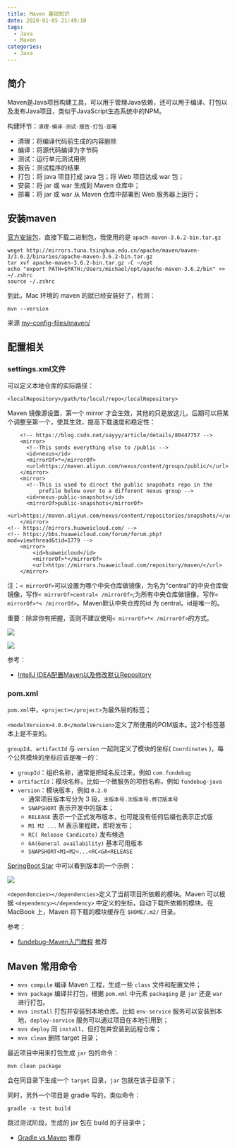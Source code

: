 ```yaml
---
title: Maven 基础知识
date: 2020-01-05 21:49:10
tags:
  - Java
  - Maven
categories:
  - Java
---
```



## 简介

Maven是Java项目构建工具，可以用于管理Java依赖，还可以用于编译、打包以及发布Java项目，类似于JavaScript生态系统中的NPM。

<!-- more -->

构建环节：`清理-编译-测试-报告-打包-部署`

- 清理：将编译代码前生成的内容删除
- 编译：将源代码编译为字节码
- 测试：运行单元测试用例
- 报告：测试程序的结果
- 打包：将 java 项目打成 java 包；将 Web 项目达成 war 包；
- 安装：将 jar 或 war 生成到 Maven 仓库中；
- 部署：将 jar 或 war 从 Maven 仓库中部署到 Web 服务器上运行；

## 安装maven

[官方安装包](https://maven.apache.org/download.cgi)，直接下载二进制包，我使用的是 `apach-maven-3.6.2-bin.tar.gz`

```
weget http://mirrors.tuna.tsinghua.edu.cn/apache/maven/maven-3/3.6.2/binaries/apache-maven-3.6.2-bin.tar.gz
tar xvf apache-maven-3.6.2-bin.tar.gz -C ~/opt
echo "export PATH=$PATH:/Users/michael/opt/apache-maven-3.6.2/bin" >> ~/.zshrc
source ~/.zshrc
```

到此，Mac 环境的 maven 的就已经安装好了，检测：

```
mvn --version
```

来源 [my-config-files/maven/](https://github.com/Michael728/my-config-files/tree/master/maven)

## 配置相关

### settings.xml文件

可以定义本地仓库的实际路径：

```shell
<localRepository>/path/to/local/repo</localRepository>
```

Maven 镜像源设置，第一个 mirror 才会生效，其他的只是放这儿，后期可以将某个调整至第一个，使其生效，提高下载速度和稳定性：

```
	<!-- https://blog.csdn.net/sayyy/article/details/80447757 -->
    <mirror>
      <!--This sends everything else to /public -->
      <id>nexus</id>
      <mirrorOf>*</mirrorOf>
      <url>https://maven.aliyun.com/nexus/content/groups/public/</url>
    </mirror>
    <mirror>
      <!--This is used to direct the public snapshots repo in the
          profile below over to a different nexus group -->
      <id>nexus-public-snapshots</id>
      <mirrorOf>public-snapshots</mirrorOf>
      <url>https://maven.aliyun.com/nexus/content/repositories/snapshots/</url>
    </mirror>
<!-- https://mirrors.huaweicloud.com/ -->
<!-- https://bbs.huaweicloud.com/forum/forum.php?mod=viewthread&tid=1779 -->
    <mirror>
        <id>huaweicloud</id>
        <mirrorOf>*</mirrorOf>
        <url>https://mirrors.huaweicloud.com/repository/maven/</url>
    </mirror>
```

注：`< mirrorOf>`可以设置为哪个中央仓库做镜像，为名为“central”的中央仓库做镜像，写作`< mirrorOf>central< /mirrorOf>`;为所有中央仓库做镜像，写作`< mirrorOf>*< /mirrorOf>`。Maven默认中央仓库的id 为 central。id是唯一的。 

重要：除非你有把握，否则不建议使用`< mirrorOf>*< /mirrorOf>`的方式。

![](https://ws4.sinaimg.cn/large/006tNbRwly1fyq48ytbe9j30r8085t9z.jpg)

![](https://ws4.sinaimg.cn/large/006tNbRwly1fyq49ym1mqj30ls08zdhe.jpg)

参考：

- [IntellJ IDEA配置Maven以及修改默认Repository](https://zhuanlan.zhihu.com/p/28133184)

### pom.xml

`pom.xml`中，`<project></project>`为最外层的标签；

`<modelVersion>4.0.0</modelVersion>`定义了所使用的POM版本。这2个标签基本上是不变的。

`groupId`、`artifactId` 与 `version` 一起则定义了模块的坐标( `Coordinates` )，每个公共模块的坐标应该是唯一的：

- `groupId`：组织名称，通常是把域名反过来，例如 `com.fundebug`
- `artifactId`：模块名称，比如一个微服务的项目名称，例如 `fundebug-java`
- `version`：模块版本，例如 `0.2.0`
  - 通常项目版本号分为 3 段，`主版本号.次版本号.修订版本号`
  - `SNAPSHORT` 表示开发中的版本；
  - `RELEASE` 表示一个正式发布版本，也可能没有任何后缀也表示正式版
  - `M1 M2 ...`  M 表示里程碑，即将发布；
  - `RC( Release Candicate)` 发布候选
  - `GA(General availability)` 基本可用版本
  - `SNAPSHORT<M1<M2<...<RC<GA<RELEASE`

[SpringBoot Star](thttps://start.spring.io/) 中可以看到版本的一个示例：

![](https://ws3.sinaimg.cn/large/006tNc79gy1g1rwybm9ijj30p40a1aaw.jpg)

`<dependencies></dependencies>`定义了当前项目所依赖的模块。Maven 可以根据 `<dependency></dependency>` 中定义的坐标，自动下载所依赖的模块。在 MacBook 上，Maven 将下载的模块缓存在 `$HOME/.m2/` 目录。

参考：
- [fundebug-Maven入门教程](https://blog.fundebug.com/2019/01/07/maven-tutorial/) 推荐

## Maven 常用命令

- `mvn compile` 编译 Maven 工程，生成一些 `class` 文件和配置文件；
- `mvn package` 编译并打包，根据 `pom.xml` 中元素 `packaging` 是 `jar` 还是 `war` 进行打包。
- `mvn install` 打包并安装到本地仓库。比如 `env-service` 服务可以安装到本地，`deploy-service` 服务可以通过项目在本地引用到；
- `mvn deploy` 同 `install`，但打包并安装到远程仓库；
- `mvn clean` 删除 target 目录；

最近项目中用来打包生成 `jar` 包的命令：

```shell
mvn clean package
```

会在同目录下生成一个 `target` 目录，`jar` 包就在该子目录下；

同时，另外一个项目是 gradle 写的，类似命令：

```shell
gradle -x test build
```

跳过测试阶段，生成的 jar 包在 build 的子目录中；

- [Gradle vs Maven](https://www.journaldev.com/8396/gradle-vs-maven) 推荐